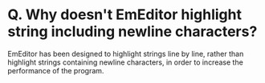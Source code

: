 # Q. Why doesn't EmEditor highlight string including newline characters?

EmEditor has been designed to highlight strings line by line, rather than highlight strings containing newline characters, in order to increase the performance of the program.
